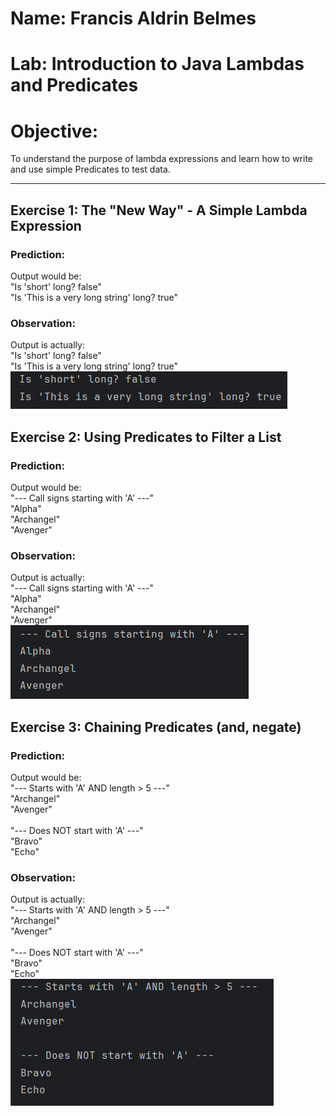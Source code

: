 # Name: Francis Aldrin Belmes
# Lab: Introduction to Java Lambdas and Predicates
# Objective:
To understand the purpose of lambda expressions and learn how to write and use simple Predicates to test data.
***
## Exercise 1: The "New Way" - A Simple Lambda Expression
### Prediction:
Output would be:<br>
"Is 'short' long? false"<br>
"Is 'This is a very long string' long? true"<br>
### Observation:
Output is actually:<br>
"Is 'short' long? false"<br>
"Is 'This is a very long string' long? true"<br>
![image_info](./media/ex1.png)

## Exercise 2: Using Predicates to Filter a List
### Prediction:
Output would be:<br>
"--- Call signs starting with 'A' ---"<br>
"Alpha"<br>
"Archangel"<br>
"Avenger"<br>
### Observation:
Output is actually:<br>
"--- Call signs starting with 'A' ---"<br>
"Alpha"<br>
"Archangel"<br>
"Avenger"<br>
![image_info](./media/ex2.png)


## Exercise 3: Chaining Predicates (and, negate)
### Prediction:
Output would be:<br>
"--- Starts with 'A' AND length > 5 ---"<br>
"Archangel"<br>
"Avenger"<br>
<br>
"--- Does NOT start with 'A' ---"<br>
"Bravo"<br>
"Echo"<br>
### Observation:
Output is actually:<br>
"--- Starts with 'A' AND length > 5 ---"<br>
"Archangel"<br>
"Avenger"<br>
<br>
"--- Does NOT start with 'A' ---"<br>
"Bravo"<br>
"Echo"<br>
![image_info](./media/ex3.png)